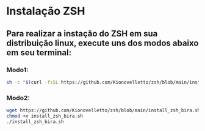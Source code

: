 # Instalação ZSH

## Para realizar a instação do ZSH em sua distribuição linux, execute uns dos modos abaixo em seu terminal:

### Modo1:
```bash
sh -c "$(curl -fsSL https://github.com/Kionovelletto/zsh/blob/main/install_zsh_bira.sh)" 
```

### Modo2:
```bash
wget https://github.com/Kionovelletto/zsh/blob/main/install_zsh_bira.sh
chmod +x install_zsh_bira.sh
./install_zsh_bira.sh
```
